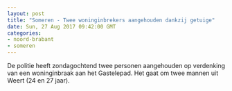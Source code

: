 ```yaml
---
layout: post
title: "Someren - Twee woninginbrekers aangehouden dankzij getuige"
date: Sun, 27 Aug 2017 09:42:00 GMT
categories: 
- noord-brabant 
- someren 
---
```


De politie heeft zondagochtend twee personen aangehouden op verdenking van een woninginbraak aan het Gastelepad. Het gaat om twee mannen uit Weert (24 en 27 jaar).
